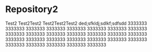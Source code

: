 # Repository2
Test2
Test2Test2
Test2Test2Test2
ded;sfkldj;sdlkf;sdfsdd
3333333
3333333
3333333
3333333
3333333
3333333
3333333
3333333
3333333
3333333
3333333
3333333
3333333
3333333
3333333
3333333
3333333
3333333
3333333
3333333
3333333
3333333
3333333
3333333
3333333
3333333
3333333
